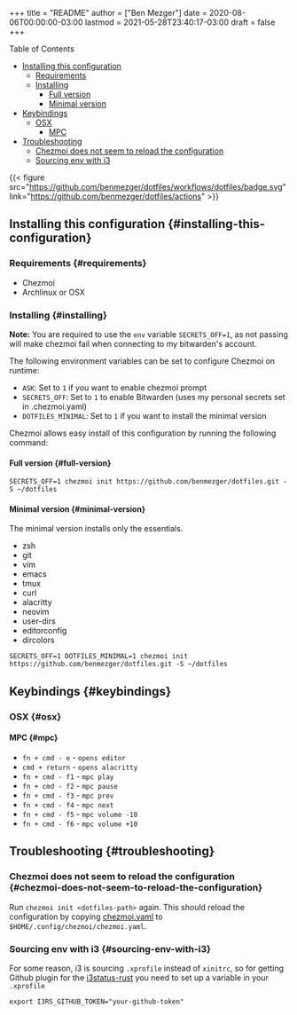 +++
title = "README"
author = ["Ben Mezger"]
date = 2020-08-06T00:00:00-03:00
lastmod = 2021-05-28T23:40:17-03:00
draft = false
+++

<div class="ox-hugo-toc toc">
<div></div>

<div class="heading">Table of Contents</div>

- [Installing this configuration](#installing-this-configuration)
  - [Requirements](#requirements)
  - [Installing](#installing)
    - [Full version](#full-version)
    - [Minimal version](#minimal-version)
- [Keybindings](#keybindings)
  - [OSX](#osx)
    - [MPC](#mpc)
- [Troubleshooting](#troubleshooting)
  - [Chezmoi does not seem to reload the configuration](#chezmoi-does-not-seem-to-reload-the-configuration)
  - [Sourcing env with i3](#sourcing-env-with-i3)

</div>
<!--endtoc-->

{{< figure src="https://github.com/benmezger/dotfiles/workflows/dotfiles/badge.svg" link="https://github.com/benmezger/dotfiles/actions" >}}

## Installing this configuration {#installing-this-configuration}

### Requirements {#requirements}

- Chezmoi
- Archlinux or OSX

### Installing {#installing}

**Note:** You are required to use the `env` variable `SECRETS_OFF=1`, as not passing will
make chezmoi fail when connecting to my bitwarden's account.

The following environment variables can be set to configure Chezmoi on runtime:

- `ASK`: Set to `1` if you want to enable chezmoi prompt
- `SECRETS_OFF`: Set to `1` to enable Bitwarden (uses my personal secrets set in
  .chezmoi.yaml)
- `DOTFILES_MINIMAL`: Set to `1` if you want to install the minimal version

Chezmoi allows easy install of this configuration by running the following
command:

#### Full version {#full-version}

```shell
SECRETS_OFF=1 chezmoi init https://github.com/benmezger/dotfiles.git -S ~/dotfiles
```

#### Minimal version {#minimal-version}

The minimal version installs only the essentials.

- zsh
- git
- vim
- emacs
- tmux
- curl
- alacritty
- neovim
- user-dirs
- editorconfig
- dircolors

<!--listend-->

```shell
SECRETS_OFF=1 DOTFILES_MINIMAL=1 chezmoi init https://github.com/benmezger/dotfiles.git -S ~/dotfiles
```

## Keybindings {#keybindings}

### OSX {#osx}

#### MPC {#mpc}

- `fn + cmd - e` - `opens editor`
- `cmd + return` - `opens alacritty`
- `fn + cmd - f1` - `mpc play`
- `fn + cmd - f2` - `mpc pause`
- `fn + cmd - f3` - `mpc prev`
- `fn + cmd - f4` - `mpc next`
- `fn + cmd - f5` - `mpc volume -10`
- `fn + cmd - f6` - `mpc volume +10`

## Troubleshooting {#troubleshooting}

### Chezmoi does not seem to reload the configuration {#chezmoi-does-not-seem-to-reload-the-configuration}

Run `chezmoi init <dotfiles-path>` again. This should reload the configuration
by copying [chezmoi.yaml](.chezmoi.yaml.tmpl) to `$HOME/.config/chezmoi/chezmoi.yaml`.

### Sourcing env with i3 {#sourcing-env-with-i3}

For some reason, i3 is sourcing `.xprofile` instead of `xinitrc`, so for
getting Github plugin for the [i3status-rust](dot_config/i3/status.toml) you need to set up a variable in
your `.xprofile`

```shell
export I3RS_GITHUB_TOKEN="your-github-token"
```
